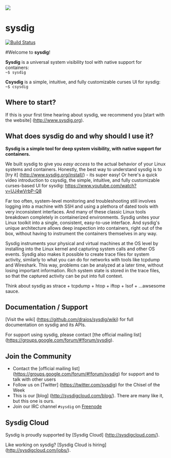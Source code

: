 ![](https://ga-beacon.appspot.com/UA-40398182-5/sysdig/README?pixel)

sysdig
======

[![Build Status](https://travis-ci.org/draios/sysdig.png?branch=master)](https://travis-ci.org/draios/sysdig)

#Welcome to **sysdig**!

**Sysdig** is a universal system visibility tool with native support for containers:  
`~$ sysdig`

**Csysdig** is a simple, intuitive, and fully customizable curses UI for sysdig:  
`~$ csysdig`

Where to start?
---
If this is your first time hearing about sysdig, we recommend you [start with the website] (http://www.sysdig.org).  
  
What does sysdig do and why should I use it?
---
**Sysdig is a simple tool for deep system visibility, with native support for containers.**

We built sysdig to give you _easy access_ to the actual behavior of your Linux systems and containers. Honestly, the best way to understand sysdig is to [try it] (http://www.sysdig.org/install/) - its super easy! Or here's a quick video introduction to csysdig, the simple, intuitive, and fully customizable curses-based UI for sysdig: https://www.youtube.com/watch?v=UJ4wVrbP-Q8

Far too often, system-level monitoring and troubleshooting still involves logging into a machine with SSH and using a plethora of dated tools with very inconsistent interfaces. And many of these classic Linux tools breakdown completely in containerized environments. Sysdig unites your Linux toolkit into a single, consistent, easy-to-use interface. And sysdig's unique architecture allows deep inspection into containers, right out of the box, without having to instrument the containers themselves in any way.

Sysdig instruments your physical and virtual machines at the OS level by installing into the Linux kernel and capturing system calls and other OS events. Sysdig also makes it possible to create trace files for system activity, similarly to what you can do for networks with tools like tcpdump and Wireshark. This way, problems can be analyzed at a later time, without losing important information. Rich system state is stored in the trace files, so that the captured activity can be put into full context.

Think about sysdig as strace + tcpdump + htop + iftop + lsof + ...awsesome sauce.

Documentation / Support
---
[Visit the wiki] (https://github.com/draios/sysdig/wiki) for full documentation on sysdig and its APIs.  

For support using sysdig, please contact [the official mailing list] (https://groups.google.com/forum/#!forum/sysdig).  

Join the Community
---
* Contact the [official mailing list] (https://groups.google.com/forum/#!forum/sysdig) for support and to talk with other users
* Follow us on [Twitter] (https://twitter.com/sysdig) for the Chisel of the Week
* This is our [blog] (http://sysdigcloud.com/blog/). There are many like it, but this one is ours.
* Join our IRC channel `#sysdig` on [Freenode](http://webchat.freenode.net/?channels=sysdig)

Sysdig Cloud
---
Sysdig is proudly supported by [Sysdig Cloud] (http://sysdigcloud.com/).  

Like working on sysdig? [Sysdig Cloud is hiring] (http://sysdigcloud.com/jobs/).
